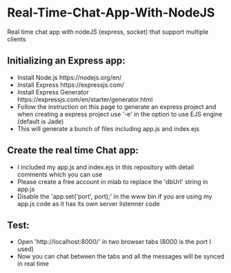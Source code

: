 # Real-Time-Chat-App-With-NodeJS
Real time chat app with nodeJS (express, socket) that support multiple clients

<h2>Initializing an Express app:</h2>
<ul>
 <li>Install Node.js https://nodejs.org/en/</li>
<li>Install Express https://expressjs.com/</li>
<li>Install Express Generator https://expressjs.com/en/starter/generator.html</li>
<li>Follow the instruction on this page to generate an express project and when creating a express project use '-e' in the option to use EJS engine (default is Jade)</li>
<li>This will generate a bunch of files including app.js and index.ejs</li>
 </ul>

<h2>Create the real time Chat app:</h2>
<ul>
<li>I included my app.js and index.ejs in this repository with detail comments which you can use</li>
<li>Please create a free account in mlab to replace the 'dbUrl' string in app.js</li>
<li>Disable the 'app.set('port', port);' in the www bin if you are using my app.js code as it has its own server listenner code</li>
 </ul>
 
<h2>Test:</h2>
<ul>
<li>Open 'http://localhost:8000/' in two browser tabs (8000 is the port I used)</li>
<li>Now you can chat between the tabs and all the messages will be synced in real time</li>
 </ul>
